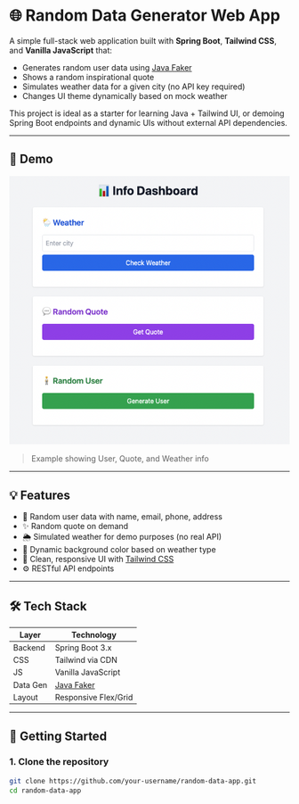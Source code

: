# 🌐 Random Data Generator Web App

A simple full-stack web application built with **Spring Boot**, **Tailwind CSS**, and **Vanilla JavaScript** that:

- Generates random user data using [Java Faker](https://github.com/DiUS/java-faker)
- Shows a random inspirational quote
- Simulates weather data for a given city (no API key required)
- Changes UI theme dynamically based on mock weather

This project is ideal as a starter for learning Java + Tailwind UI, or demoing Spring Boot endpoints and dynamic UIs without external API dependencies.

---

## 📸 Demo

![screenshot](screenshot.png)
> Example showing User, Quote, and Weather info

---

## 💡 Features

- 🎲 Random user data with name, email, phone, address
- ✨ Random quote on demand
- 🌦 Simulated weather for demo purposes (no real API)
- 🎨 Dynamic background color based on weather type
- 💅 Clean, responsive UI with [Tailwind CSS](https://tailwindcss.com)
- ⚙️ RESTful API endpoints

---

## 🛠 Tech Stack

| Layer     | Technology           |
|-----------|----------------------|
| Backend   | Spring Boot 3.x      |
| CSS       | Tailwind via CDN     |
| JS        | Vanilla JavaScript   |
| Data Gen  | [Java Faker](https://github.com/DiUS/java-faker) |
| Layout    | Responsive Flex/Grid |

---

## 🚀 Getting Started

### 1. Clone the repository

```bash
git clone https://github.com/your-username/random-data-app.git
cd random-data-app